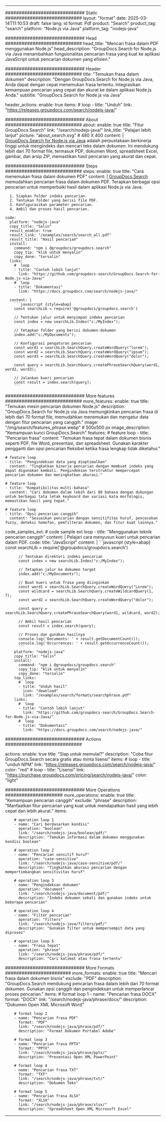 
---
############################# Static ############################
layout: "format"
date:  2025-03-14T11:10:53
draft: false
lang: id
format: Pdf
product: "Search"
product_tag: "search"
platform: "Node.js via Java"
platform_tag: "nodejs-java"

############################# Head ############################
head_title: "Mencari frasa dalam PDF menggunakan Node.js"
head_description: "GroupDocs.Search for Node.js via Java menambahkan fungsionalitas pencarian frasa yang kuat ke aplikasi JavaScript untuk pencarian dokumen yang efisien."

############################# Header ############################
title: "Temukan frasa dalam dokumen" 
description: "Dengan GroupDocs.Search for Node.js via Java, Anda dapat dengan cepat menemukan frasa tertentu. Integrasikan kemampuan pencarian yang cepat dan akurat ke dalam aplikasi Node.js Anda."
subtitle: "GroupDocs.Search for Node.js via Java" 

header_actions:
  enable: true
  items:
    #  loop
    - title: "Unduh"
      link: "https://releases.groupdocs.com/search/nodejs-java/"
      
############################# About ############################
about:
    enable: true
    title: "Fitur GroupDocs.Search"
    link: "/search/nodejs-java/"
    link_title: "Pelajari lebih lanjut"
    picture: "about_search.svg" # 480 X 400
    content: |
       [GroupDocs.Search for Node.js via Java](/search/nodejs-java/) adalah perpustakaan berkinerja tinggi untuk mengindeks dan mencari teks dalam dokumen. Ini mendukung lebih dari 70 format file, termasuk PDF, dokumen Word, spreadsheet Excel, gambar, dan arsip ZIP, memastikan hasil pencarian yang akurat dan cepat.

############################# Steps ############################
steps:
    enable: true
    title: "Cara menemukan frasa dalam dokumen PDF"
    content: |
      [GroupDocs.Search](/search/nodejs-java/) memudahkan pencarian frasa dalam dokumen PDF. Terapkan berbagai opsi pencarian untuk memperbaiki hasil dalam aplikasi Node.js via Java.
      
      1. Siapkan folder indeks pencarian.
      2. Tentukan folder yang berisi file PDF.
      3. Konfigurasikan parameter pencarian.
      4. Ambil dan proses hasil pencarian.
   
    code:
      platform: "nodejs-java"
      copy_title: "Salin"
      result_enable: true
      result_link: "/examples/search/search_all.pdf"
      result_title: "Hasil pencarian"
      install:
        command: "npm i @groupdocs/groupdocs.search"
        copy_tip: "klik untuk menyalin"
        copy_done: "tersalin"
      links:
        #  loop
        - title: "Contoh lebih lanjut"
          link: "https://github.com/groupdocs-search/GroupDocs.Search-for-Node.js-via-Java/"
        #  loop
        - title: "Dokumentasi"
          link: "https://docs.groupdocs.com/search/nodejs-java/"
          
      content: |
        ```javascript {style=abap}
        const searchLib = require('@groupdocs/groupdocs.search')

        // Tentukan jalur untuk menyimpan indeks pencarian
        const index = new searchLib.Index("c:/MyIndex");

        // Tetapkan folder yang berisi dokumen-dokumen
        index.add("c:/MyDocuments");

        // Konfigurasi pengaturan pencarian
        const word1 = searchLib.SearchQuery.createWordQuery("lorem");
        const word2 = searchLib.SearchQuery.createWordQuery("ipsum");
        const word3 = searchLib.SearchQuery.createWordQuery("dolor");

        const query = searchLib.SearchQuery.createPhraseSearchQuery(word1, word2, word3);

        // Jalankan kueri pencarian
        const result = index.search(query);
        ```            

############################# More features ############################
more_features:
  enable: true
  title: "Temukan mesin pencarian dokumen Node.js"
  description: "GroupDocs.Search for Node.js via Java memungkinkan pencarian frasa di lebih dari 70 format file, memudahkan menemukan dan mengatur data dengan fitur pencarian yang canggih."
  image: "/img/search/features_phrase.webp" # 500x500 px
  image_description: "Kemampuan kunci GroupDocs.Search"
  features:
    # feature loop
    - title: "Pencarian frasa"
      content: "Temukan frasa tepat dalam dokumen bisnis seperti PDF, file Word, presentasi, dan spreadsheet. Gunakan karakter pengganti dan opsi pencarian fleksibel ketika frasa lengkap tidak diketahui."

    # feature loop
    - title: "Pengindeksan data yang dioptimalkan"
      content: "Tingkatkan kinerja pencarian dengan membuat indeks yang dapat digunakan kembali. Pengindeksan terstruktur mempercepat pencarian dokumen dan meningkatkan akurasi."

    # feature loop
    - title: "Kompatibilitas multi-bahasa"
      content: "Cari dokumen dalam lebih dari 80 bahasa dengan dukungan untuk berbagai tata letak keyboard dan variasi kata morfologis, memastikan hasil yang tepat."

    # feature loop
    - title: "Opsi pencarian canggih"
      content: "Sesuaikan pencarian dengan sensitifitas huruf, pencocokan fuzzy, deteksi homofon, pemfilteran dokumen, dan fitur kuat lainnya."
      
  code_samples_ext:
    # code sample ext loop
    - title: "Menggunakan teknik pencarian canggih"
      content: |
        Pelajari cara menyusun kueri untuk pencarian dalam PDF.
      code:
        title: "JavaScript"
        content: |
          ```javascript {style=abap}
          const searchLib = require('@groupdocs/groupdocs.search')
          
          // Tentukan direktori indeks pencarian
          const index = new searchLib.Index("c:/MyIndex");
              
          // Tetapkan jalur ke dokumen target
          index.add("c:/MyDocuments");

          // Buat kueri untuk frasa yang diinginkan
          const word1 = searchLib.SearchQuery.createWordQuery("Lorem");
          const wildcard = searchLib.SearchQuery.createWildcardQuery(1, 7);
          const word2 = searchLib.SearchQuery.createWordQuery("dolor");

          const query = searchLib.SearchQuery.createPhraseSearchQuery(word1, wildcard, word2);

          // Ambil hasil pencarian
          const result = index.search(query);
          
          // Proses dan gunakan hasilnya
          console.log('Documents: ' + result.getDocumentCount());
          console.log('Occurrences: ' + result.getOccurrenceCount());
          ```
        platform: "nodejs-java"
        copy_title: "Salin"
        install:
          command: "npm i @groupdocs/groupdocs.search"
          copy_tip: "klik untuk menyalin"
          copy_done: "tersalin"
        top_links:
          #  loop
          - title: "Unduh hasil"
            icon: "download"
            link: "/examples/search/formats/searchphrase.pdf"
        links:
          #  loop
          - title: "Contoh lebih lanjut"
            link: "https://github.com/groupdocs-search/GroupDocs.Search-for-Node.js-via-Java/"
          #  loop
          - title: "Dokumentasi"
            link: "https://docs.groupdocs.com/search/nodejs-java/"
            

            


############################# Actions ############################

actions:
  enable: true
  title: "Siap untuk memulai?"
  description: "Coba fitur GroupDocs.Search secara gratis atau minta lisensi"
  items:
    #  loop
    - title: "unduh NPM"
      link: "https://releases.groupdocs.com/search/nodejs-java/"
      color: "red"
        #  loop
    - title: "Lisensi"
      link: "https://purchase.groupdocs.com/pricing/search/nodejs-java/"
      color: "light"


############################# More Operations #####################
more_operations:
    enable: true
    title: "Kemampuan pencarian canggih"
    exclude: "phrase"
    description: "Manfaatkan fitur pencarian yang kuat untuk mendapatkan hasil yang lebih cepat dan lebih akurat."
    items: 
          
        # operation loop 1
        - name: "Cari berdasarkan kondisi"
          operation: "boolean"
          link: "/search/nodejs-java/boolean/pdf/"
          description: "Temukan informasi dalam dokumen menggunakan kondisi boolean"

        # operation loop 2
        - name: "Pencarian sensitif huruf"
          operation: "case-sensitive"
          link: "/search/nodejs-java/case-sensitive/pdf/"
          description: "Tingkatkan akurasi pencarian dengan mempertimbangkan sensitivitas huruf"

        # operation loop 3
        - name: "Pengindeksan dokumen"
          operation: "document"
          link: "/search/nodejs-java/document/pdf/"
          description: "Indeks dokumen sekali dan gunakan indeks untuk beberapa pencarian"

        # operation loop 4
        - name: "Filter pencarian"
          operation: "filters"
          link: "/search/nodejs-java/filters/pdf/"
          description: "Gunakan filter untuk mempersempit data yang diproses"

        # operation loop 5
        - name: "Frasa tepat"
          operation: "phrase"
          link: "/search/nodejs-java/phrase/pdf/"
          description: "Cari kalimat atau frasa tertentu"
          
        
          
############################# More Formats ########################
more_formats:
    enable: true
    title: "Mencari frasa dalam dokumen bisnis"
    exclude: "PDF"
    description: "GroupDocs.Search mendukung pencarian frasa dalam lebih dari 70 format dokumen. Gunakan opsi canggih dan pengindeksan untuk memperlancar proses pencarian."
    items: 
        # format loop 1
        - name: "Pencarian frasa DOCX"
          format: "DOCX"
          link: "/search/nodejs-java/phrase/docx/"
          description: "Dokumen Open XML Microsoft Word"
          
        # format loop 2
        - name: "Pencarian frasa PDF"
          format: "PDF"
          link: "/search/nodejs-java/phrase/pdf/"
          description: "Format Dokumen Portabel Adobe"
          
        # format loop 3
        - name: "Pencarian frasa PPTX"
          format: "PPTX"
          link: "/search/nodejs-java/phrase/pptx/"
          description: "Presentasi Open XML PowerPoint"

        # format loop 4
        - name: "Pencarian frasa TXT"
          format: "TXT"
          link: "/search/nodejs-java/phrase/txt/"
          description: "Dokumen Teks"
          
        # format loop 5
        - name: "Pencarian frasa XLSX"
          format: "XLSX"
          link: "/search/nodejs-java/phrase/xlsx/"
          description: "Spreadsheet Open XML Microsoft Excel"
  

---